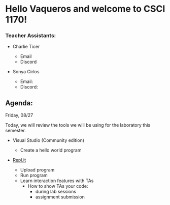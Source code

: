 

# Hello Vaqueros and welcome to CSCI 1170! 


### Teacher Assistants:

  - Charlie Ticer 
    
    - Email
    - Discord
 
  - Sonya Cirlos 
  
    - Email: 
    - Discord: 
  
## Agenda: 

Friday, 08/27

Today, we will review the tools we will be using for the laboratory this semester. 

- Visual Studio (Community edition) 
  
     - Create a hello world program
 

- [Repl.it](https://repl.it)

     - Upload program
     - Run program 
     - Learn interaction features with TAs
         - How to show TAs your code:
           - during lab sessions
           - assignment submission
                  
                  
     



